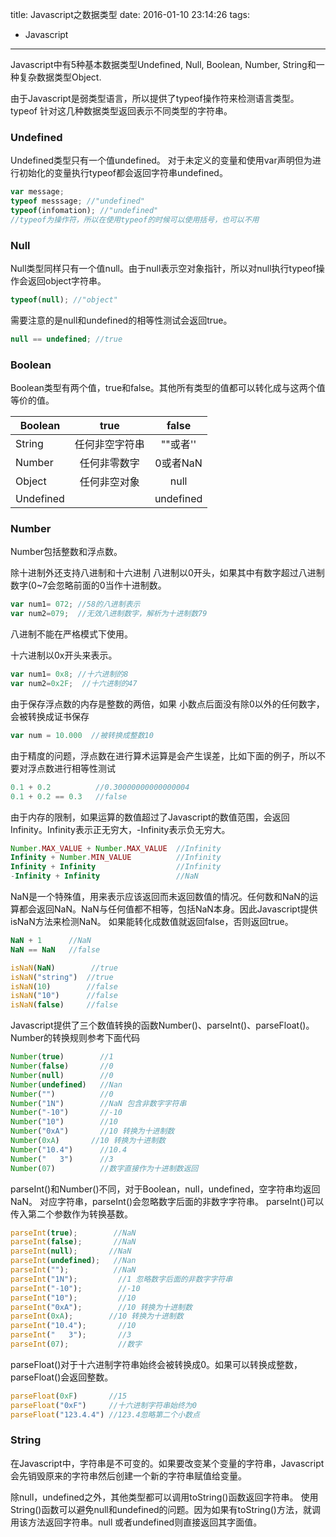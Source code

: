 title: Javascript之数据类型
date: 2016-01-10 23:14:26
tags: 
- Javascript
---
Javascript中有5种基本数据类型Undefined, Null, Boolean, Number, String和一种复杂数据类型Object.

由于Javascript是弱类型语言，所以提供了typeof操作符来检测语言类型。typeof 针对这几种数据类型返回表示不同类型的字符串。

### Undefined
Undefined类型只有一个值undefined。 对于未定义的变量和使用var声明但为进行初始化的变量执行typeof都会返回字符串undefined。

``` javascript
var message;
typeof messsage; //"undefined"
typeof(infomation); //"undefined"
//typeof为操作符，所以在使用typeof的时候可以使用括号，也可以不用
```

### Null
Null类型同样只有一个值null。由于null表示空对象指针，所以对null执行typeof操作会返回object字符串。

``` javascript
typeof(null); //"object"
```
需要注意的是null和undefined的相等性测试会返回true。

```javascript
null == undefined; //true
```
### Boolean
Boolean类型有两个值，true和false。其他所有类型的值都可以转化成与这两个值等价的值。

| Boolean    |     true        | false      |
| ---------- |:---------------:|:----------:|
| String     | 任何非空字符串	    | ""或者''	 |
| Number     | 任何非零数字      | 0或者NaN    |
| Object     | 任何非空对象      | null       |
| Undefined  |                 | undefined	 |


### Number
Number包括整数和浮点数。
 
除十进制外还支持八进制和十六进制
八进制以0开头，如果其中有数字超过八进制数字(0~7会忽略前面的0当作十进制数。

```javascript
var num1= 072; //58的八进制表示
var num2=079;  //无效八进制数字，解析为十进制数79
```

八进制不能在严格模式下使用。

十六进制以0x开头来表示。
```Javascript
var num1= 0x8; //十六进制的8
var num2=0x2F;  //十六进制的47
```

由于保存浮点数的内存是整数的两倍，如果	小数点后面没有除0以外的任何数字，会被转换成证书保存
```Javascript
var num = 10.000  //被转换成整数10
```

由于精度的问题，浮点数在进行算术运算是会产生误差，比如下面的例子，所以不要对浮点数进行相等性测试

```javascript
0.1 + 0.2          //0.30000000000000004
0.1 + 0.2 == 0.3   //false
```

由于内存的限制，如果运算的数值超过了Javascript的数值范围，会返回Infinity。Infinity表示正无穷大，-Infinity表示负无穷大。
```javascript
Number.MAX_VALUE + Number.MAX_VALUE  //Infinity
Infinity + Number.MIN_VALUE          //Infinity
Infinity + Infinity                  //Infinity
-Infinity + Infinity                 //NaN
```
NaN是一个特殊值，用来表示应该返回而未返回数值的情况。任何数和NaN的运算都会返回NaN。NaN与任何值都不相等，包括NaN本身。因此Javascript提供isNaN方法来检测NaN。 如果能转化成数值就返回false，否则返回true。
```Javascript
NaN + 1      //NaN
NaN == NaN   //false

isNaN(NaN)        //true
isNaN("string")  //true
isNaN(10)        //false
isNaN("10")      //false
isNaN(false)     //false
```

Javascript提供了三个数值转换的函数Number()、parseInt()、parseFloat()。
Number的转换规则参考下面代码
```javascript
Number(true)        //1
Number(false)       //0
Number(null)        //0
Number(undefined)   //Nan
Number("")          //0
Number("1N")        //NaN 包含非数字字符串
Number("-10")	    //-10
Number("10")        //10
Number("0xA")       //10 转换为十进制数
Number(0xA)       //10 转换为十进制数
Number("10.4")      //10.4
Number("   3")      //3
Number(07)          //数字直接作为十进制数返回
```


parseInt()和Number()不同，对于Boolean，null，undefined，空字符串均返回NaN。
对应字符串，parseInt()会忽略数字后面的非数字字符串。
parseInt()可以传入第二个参数作为转换基数。

```javascript
parseInt(true);        //NaN
parseInt(false);       //NaN
parseInt(null);       //NaN
parseInt(undefined);   //Nan
parseInt("");          //NaN
parseInt("1N");         //1 忽略数字后面的非数字字符串
parseInt("-10");        //-10
parseInt("10");         //10
parseInt("0xA");        //10 转换为十进制数
parseInt(0xA);        //10 转换为十进制数
parseInt("10.4");       //10
parseInt("   3");       //3
parseInt(07);           //数字
```

parseFloat()对于十六进制字符串始终会被转换成0。如果可以转换成整数，parseFloat()会返回整数。
```javascript
parseFloat(0xF)       //15
parseFloat("0xF")     //十六进制字符串始终为0
parseFloat("123.4.4") //123.4忽略第二个小数点
```

### String
在Javascript中，字符串是不可变的。如果要改变某个变量的字符串，Javascript会先销毁原来的字符串然后创建一个新的字符串赋值给变量。

除null，undefined之外，其他类型都可以调用toString()函数返回字符串。
使用String()函数可以避免null和undefined的问题。因为如果有toString()方法，就调用该方法返回字符串。null 或者undefined则直接返回其字面值。
